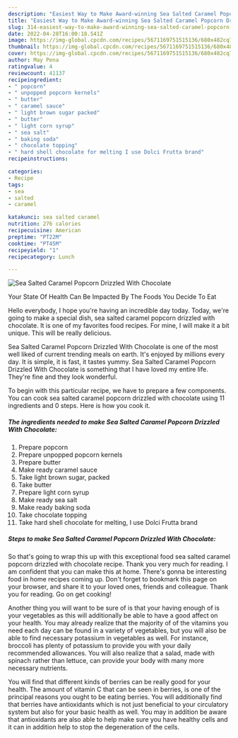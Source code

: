 ```yaml
---
description: "Easiest Way to Make Award-winning Sea Salted Caramel Popcorn Drizzled With Chocolate"
title: "Easiest Way to Make Award-winning Sea Salted Caramel Popcorn Drizzled With Chocolate"
slug: 314-easiest-way-to-make-award-winning-sea-salted-caramel-popcorn-drizzled-with-chocolate
date: 2022-04-28T16:00:18.541Z
image: https://img-global.cpcdn.com/recipes/5671169751515136/680x482cq70/sea-salted-caramel-popcorn-drizzled-with-chocolate-recipe-main-photo.jpg
thumbnail: https://img-global.cpcdn.com/recipes/5671169751515136/680x482cq70/sea-salted-caramel-popcorn-drizzled-with-chocolate-recipe-main-photo.jpg
cover: https://img-global.cpcdn.com/recipes/5671169751515136/680x482cq70/sea-salted-caramel-popcorn-drizzled-with-chocolate-recipe-main-photo.jpg
author: May Pena
ratingvalue: 4
reviewcount: 41137
recipeingredient:
- " popcorn"
- " unpopped popcorn kernels"
- " butter"
- " caramel sauce"
- " light brown sugar packed"
- " butter"
- " light corn syrup"
- " sea salt"
- " baking soda"
- " chocolate topping"
- " hard shell chocolate for melting I use Dolci Frutta brand"
recipeinstructions:

categories:
- Recipe
tags:
- sea
- salted
- caramel

katakunci: sea salted caramel 
nutrition: 276 calories
recipecuisine: American
preptime: "PT22M"
cooktime: "PT45M"
recipeyield: "1"
recipecategory: Lunch

---
```



![Sea Salted Caramel Popcorn Drizzled With Chocolate](https://img-global.cpcdn.com/recipes/5671169751515136/680x482cq70/sea-salted-caramel-popcorn-drizzled-with-chocolate-recipe-main-photo.jpg)

Your State Of Health Can Be Impacted By The Foods You Decide To Eat

Hello everybody, I hope you're having an incredible day today. Today, we're going to make a special dish, sea salted caramel popcorn drizzled with chocolate. It is one of my favorites food recipes. For mine, I will make it a bit unique. This will be really delicious.



Sea Salted Caramel Popcorn Drizzled With Chocolate is one of the most well liked of current trending meals on earth. It's enjoyed by millions every day. It is simple, it is fast, it tastes yummy. Sea Salted Caramel Popcorn Drizzled With Chocolate is something that I have loved my entire life. They're fine and they look wonderful.


To begin with this particular recipe, we have to prepare a few components. You can cook sea salted caramel popcorn drizzled with chocolate using 11 ingredients and 0 steps. Here is how you cook it.

<!--inarticleads1-->

##### The ingredients needed to make Sea Salted Caramel Popcorn Drizzled With Chocolate:

1. Prepare  popcorn
1. Prepare  unpopped popcorn kernels
1. Prepare  butter
1. Make ready  caramel sauce
1. Take  light brown sugar, packed
1. Take  butter
1. Prepare  light corn syrup
1. Make ready  sea salt
1. Make ready  baking soda
1. Take  chocolate topping
1. Take  hard shell chocolate for melting, I use Dolci Frutta brand




<!--inarticleads2-->

##### Steps to make Sea Salted Caramel Popcorn Drizzled With Chocolate:





So that's going to wrap this up with this exceptional food sea salted caramel popcorn drizzled with chocolate recipe. Thank you very much for reading. I am confident that you can make this at home. There's gonna be interesting food in home recipes coming up. Don't forget to bookmark this page on your browser, and share it to your loved ones, friends and colleague. Thank you for reading. Go on get cooking!

Another thing you will want to be sure of is that your having enough of is your vegetables as this will additionally be able to have a good affect on your health. You may already realize that the majority of of the vitamins you need each day can be found in a variety of vegetables, but you will also be able to find necessary potassium in vegetables as well. For instance, broccoli has plenty of potassium to provide you with your daily recommended allowances. You will also realize that a salad, made with spinach rather than lettuce, can provide your body with many more necessary nutrients.

You will find that different kinds of berries can be really good for your health. The amount of vitamin C that can be seen in berries, is one of the principal reasons you ought to be eating berries. You will additionally find that berries have antioxidants which is not just beneficial to your circulatory system but also for your basic health as well. You may in addition be aware that antioxidants are also able to help make sure you have healthy cells and it can in addition help to stop the degeneration of the cells.
